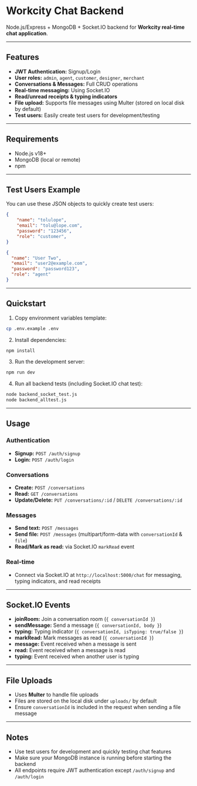 # Workcity Chat Backend

Node.js/Express + MongoDB + Socket.IO backend for **Workcity real-time chat application**.

---

## Features

- **JWT Authentication:** Signup/Login
- **User roles:** `admin`, `agent`, `customer`, `designer`, `merchant`
- **Conversations & Messages:** Full CRUD operations
- **Real-time messaging:** Using Socket.IO
- **Read/unread receipts & typing indicators**
- **File upload:** Supports file messages using Multer (stored on local disk by default)
- **Test users:** Easily create test users for development/testing

---

## Requirements

- Node.js v18+
- MongoDB (local or remote)
- npm

---

## Test Users Example

You can use these JSON objects to quickly create test users:

```json
{
	"name": "tolulope",
	"email": "tolu@lope.com",
	"password": "123456",
	"role": "customer",
}

{
  "name": "User Two",
  "email": "user2@example.com",
  "password": "password123",
  "role": "agent"
}
```

---

## Quickstart

1. Copy environment variables template:

```bash
cp .env.example .env
```

2. Install dependencies:

```bash
npm install
```

3. Run the development server:

```bash
npm run dev
```

4. Run all backend tests (including Socket.IO chat test):

```bash
node backend_socket_test.js
node backend_alltest.js
```

---

## Usage

### Authentication

- **Signup:** `POST /auth/signup`
- **Login:** `POST /auth/login`

### Conversations

- **Create:** `POST /conversations`
- **Read:** `GET /conversations`
- **Update/Delete:** `PUT /conversations/:id` / `DELETE /conversations/:id`

### Messages

- **Send text:** `POST /messages`
- **Send file:** `POST /messages` (multipart/form-data with `conversationId` & `file`)
- **Read/Mark as read:** via Socket.IO `markRead` event

### Real-time

- Connect via Socket.IO at `http://localhost:5000/chat` for messaging, typing indicators, and read receipts

---

## Socket.IO Events

- **joinRoom:** Join a conversation room (`{ conversationId }`)
- **sendMessage:** Send a message (`{ conversationId, body }`)
- **typing:** Typing indicator (`{ conversationId, isTyping: true/false }`)
- **markRead:** Mark messages as read (`{ conversationId }`)
- **message:** Event received when a message is sent
- **read:** Event received when a message is read
- **typing:** Event received when another user is typing

---

## File Uploads

- Uses **Multer** to handle file uploads
- Files are stored on the local disk under `uploads/` by default
- Ensure `conversationId` is included in the request when sending a file message

---

## Notes

- Use test users for development and quickly testing chat features
- Make sure your MongoDB instance is running before starting the backend
- All endpoints require JWT authentication except `/auth/signup` and `/auth/login`
